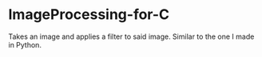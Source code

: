 # ImageProcessing-for-C
Takes an image and applies a filter to said image. Similar to the one I made in Python.
